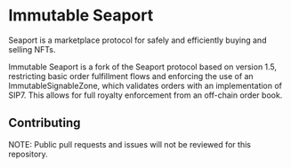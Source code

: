 # Immutable Seaport

Seaport is a marketplace protocol for safely and efficiently buying and selling NFTs.

Immutable Seaport is a fork of the Seaport protocol based on version 1.5, restricting basic order fulfillment flows and enforcing the use of an ImmutableSignableZone, which validates orders with an implementation of SIP7. This allows for full royalty enforcement from an off-chain order book.

## Contributing

NOTE: Public pull requests and issues will not be reviewed for this repository.
